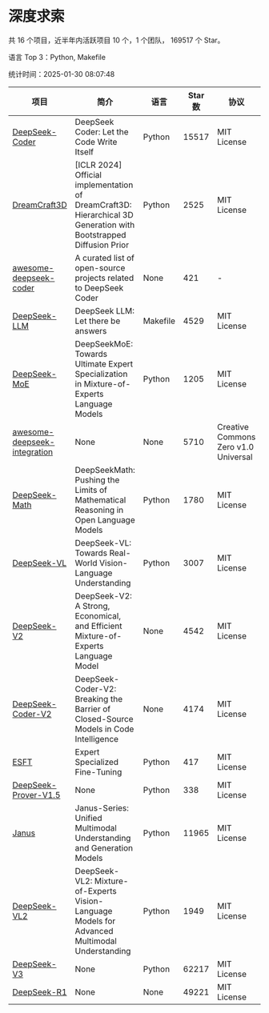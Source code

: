 # 深度求索

共 16 个项目，近半年内活跃项目 10 个，1 个团队， 169517 个 Star。

语言 Top 3：Python, Makefile

统计时间：2025-01-30 08:07:48

| 项目 | 简介 | 语言 | Star 数 | 协议 | 创建时间 | 最后更新时间 | 最后提交时间 |
| --- | --- | --- | --- | --- | --- | --- | --- |
| [DeepSeek-Coder](https://github.com/deepseek-ai/DeepSeek-Coder) | DeepSeek Coder: Let the Code Write Itself | Python | 15517 | MIT License | 2023-10-20 | 2025-01-30 | 2024-05-21 |
| [DreamCraft3D](https://github.com/deepseek-ai/DreamCraft3D) | [ICLR 2024] Official implementation of DreamCraft3D: Hierarchical 3D Generation with Bootstrapped Diffusion Prior | Python | 2525 | MIT License | 2023-10-23 | 2025-01-30 | 2024-08-21 |
| [awesome-deepseek-coder](https://github.com/deepseek-ai/awesome-deepseek-coder) | A curated list of open-source projects related to DeepSeek Coder | None | 421 | - | 2023-11-06 | 2025-01-30 | 2024-04-03 |
| [DeepSeek-LLM](https://github.com/deepseek-ai/DeepSeek-LLM) | DeepSeek LLM: Let there be answers | Makefile | 4529 | MIT License | 2023-11-29 | 2025-01-30 | 2024-02-04 |
| [DeepSeek-MoE](https://github.com/deepseek-ai/DeepSeek-MoE) | DeepSeekMoE: Towards Ultimate Expert Specialization in Mixture-of-Experts Language Models | Python | 1205 | MIT License | 2024-01-02 | 2025-01-30 | 2024-01-16 |
| [awesome-deepseek-integration](https://github.com/deepseek-ai/awesome-deepseek-integration) | None | None | 5710 | Creative Commons Zero v1.0 Universal | 2024-01-11 | 2025-01-30 | 2025-01-26 |
| [DeepSeek-Math](https://github.com/deepseek-ai/DeepSeek-Math) | DeepSeekMath: Pushing the Limits of Mathematical Reasoning in Open Language Models | Python | 1780 | MIT License | 2024-02-05 | 2025-01-30 | 2024-04-15 |
| [DeepSeek-VL](https://github.com/deepseek-ai/DeepSeek-VL) | DeepSeek-VL: Towards Real-World Vision-Language Understanding | Python | 3007 | MIT License | 2024-03-07 | 2025-01-30 | 2024-04-24 |
| [DeepSeek-V2](https://github.com/deepseek-ai/DeepSeek-V2) | DeepSeek-V2: A Strong, Economical, and Efficient Mixture-of-Experts Language Model | None | 4542 | MIT License | 2024-04-22 | 2025-01-30 | 2024-09-25 |
| [DeepSeek-Coder-V2](https://github.com/deepseek-ai/DeepSeek-Coder-V2) | DeepSeek-Coder-V2: Breaking the Barrier of Closed-Source Models in Code Intelligence | None | 4174 | MIT License | 2024-06-14 | 2025-01-30 | 2024-09-24 |
| [ESFT](https://github.com/deepseek-ai/ESFT) | Expert Specialized Fine-Tuning | Python | 417 | MIT License | 2024-07-04 | 2025-01-30 | 2024-09-22 |
| [DeepSeek-Prover-V1.5](https://github.com/deepseek-ai/DeepSeek-Prover-V1.5) | None | Python | 338 | MIT License | 2024-08-15 | 2025-01-30 | 2024-08-16 |
| [Janus](https://github.com/deepseek-ai/Janus) | Janus-Series: Unified Multimodal Understanding and Generation Models | Python | 11965 | MIT License | 2024-10-18 | 2025-01-30 | 2025-01-28 |
| [DeepSeek-VL2](https://github.com/deepseek-ai/DeepSeek-VL2) | DeepSeek-VL2: Mixture-of-Experts Vision-Language Models for Advanced Multimodal Understanding | Python | 1949 | MIT License | 2024-12-13 | 2025-01-30 | 2025-01-29 |
| [DeepSeek-V3](https://github.com/deepseek-ai/DeepSeek-V3) | None | Python | 62217 | MIT License | 2024-12-26 | 2025-01-30 | 2025-01-26 |
| [DeepSeek-R1](https://github.com/deepseek-ai/DeepSeek-R1) | None | None | 49221 | MIT License | 2025-01-20 | 2025-01-30 | 2025-01-26 |
